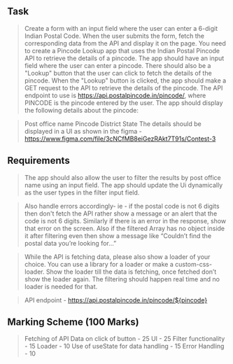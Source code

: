 ## Task
>Create a form with an input field where the user can enter a 6-digit Indian Postal Code. When the user submits the form, fetch the corresponding data from the API and display it on the page.
>You need to create a Pincode Lookup app that uses the Indian Postal Pincode API to retrieve the details of a pincode.
>The app should have an input field where the user can enter a pincode. There should also be a "Lookup" button that the user can click to fetch the details of the pincode.
>When the "Lookup" button is clicked, the app should make a GET request to the API to retrieve the details of the pincode. The API endpoint to use is
>https://api.postalpincode.in/pincode/<PINCODE>, where PINCODE is the pincode entered by the user.
>The app should display the following details about the pincode:

>Post office name
>Pincode
>District
>State
>The details should be displayed in a UI as shown in the figma -
>https://www.figma.com/file/3cNCfMB8eiGezRAkt7T91s/Contest-3

## Requirements
>The app should also allow the user to filter the results by post office name using an input field. The app should update the Ui dynamically as the user types in the filter input field.

>Also handle errors accordingly- ie - if the postal code is not 6 digits then don't fetch the API rather show a message or an alert that the code is not 6 digits. Similarly if there is an error in the response, show that error on the screen. Also if the filtered Array has no object inside it after filtering even then show a message like “Couldn’t find the postal data you’re looking for…”

>While the API is fetching data, please also show a loader of your choice. You can use a library for a loader or make a custom-css-loader. Show the loader till the data is fetching, once fetched don’t show the loader again. The filtering should happen real time and no loader is needed for that.

>API endpoint - https://api.postalpincode.in/pincode/${pincode}

## Marking Scheme (100 Marks)
>Fetching of API Data on click of button - 25
>UI - 25
>Filter functionality - 15
>Loader - 10
>Use of useState for data handling - 15
>Error Handling - 10
